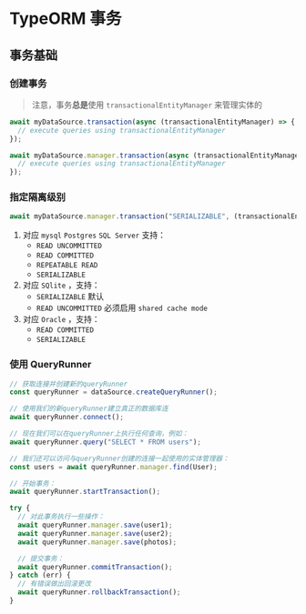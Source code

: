 # TypeORM 事务

## 事务基础

### 创建事务

> 注意，事务**总是**使用 `transactionalEntityManager` 来管理实体的

```ts
await myDataSource.transaction(async (transactionalEntityManager) => {
  // execute queries using transactionalEntityManager
});

await myDataSource.manager.transaction(async (transactionalEntityManager) => {
  // execute queries using transactionalEntityManager
});
```

### 指定隔离级别

```ts
await myDataSource.manager.transaction("SERIALIZABLE", (transactionalEntityManager) => {});
```

1. 对应 `mysql` `Postgres` `SQL Server` 支持：
   - `READ UNCOMMITTED`
   - `READ COMMITTED`
   - `REPEATABLE READ`
   - `SERIALIZABLE`
2. 对应 `SQlite` ，支持：
   - `SERIALIZABLE` 默认
   - `READ UNCOMMITTED` 必须启用 `shared cache mode`
3. 对应 `Oracle` ，支持：
   - `READ COMMITTED`
   - `SERIALIZABLE`

### 使用 QueryRunner

```ts
// 获取连接并创建新的queryRunner
const queryRunner = dataSource.createQueryRunner();

// 使用我们的新queryRunner建立真正的数据库连
await queryRunner.connect();

// 现在我们可以在queryRunner上执行任何查询，例如：
await queryRunner.query("SELECT * FROM users");

// 我们还可以访问与queryRunner创建的连接一起使用的实体管理器：
const users = await queryRunner.manager.find(User);

// 开始事务：
await queryRunner.startTransaction();

try {
  // 对此事务执行一些操作：
  await queryRunner.manager.save(user1);
  await queryRunner.manager.save(user2);
  await queryRunner.manager.save(photos);

  // 提交事务：
  await queryRunner.commitTransaction();
} catch (err) {
  // 有错误做出回滚更改
  await queryRunner.rollbackTransaction();
}
```
